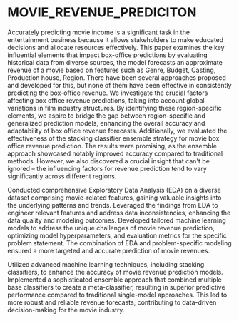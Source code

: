 # MOVIE_REVENUE_PREDICITON

Accurately predicting movie income is a significant task in the entertainment business because it allows stakeholders to make educated decisions and allocate resources effectively. This paper examines the key influential elements that impact box-office predictions by evaluating historical data from diverse sources, the model forecasts an approximate revenue of a movie based on features such as Genre, Budget, Casting, Production house, Region. There have been several approaches proposed and developed for this, but none of them have been effective in consistently predicting the box-office revenue. We investigate the crucial factors affecting box office revenue predictions, taking into account global variations in film industry structures. By identifying these region-specific elements, we aspire to bridge the gap between region-specific and generalized prediction models, enhancing the overall accuracy and adaptability of box office revenue forecasts. Additionally, we evaluated the effectiveness of the stacking classifier ensemble strategy for movie box office revenue prediction. The results were promising, as the ensemble approach showcased notably improved accuracy compared to traditional methods. However, we also discovered a crucial insight that can't be ignored – the influencing factors for revenue prediction tend to vary significantly across different regions.

Conducted comprehensive Exploratory Data Analysis (EDA) on a diverse dataset comprising movie-related features, gaining valuable insights into the underlying patterns and trends. Leveraged the findings from EDA to engineer relevant features and address data inconsistencies, enhancing the data quality and modeling outcomes. Developed tailored machine learning models to address the unique challenges of movie revenue prediction, optimizing model hyperparameters, and evaluation metrics for the specific problem statement. The combination of EDA and problem-specific modeling ensured a more targeted and accurate prediction of movie revenues.


Utilized advanced machine learning techniques, including stacking classifiers, to enhance the accuracy of movie revenue prediction models. Implemented a sophisticated ensemble approach that combined multiple base classifiers to create a meta-classifier, resulting in superior predictive performance compared to traditional single-model approaches. This led to more robust and reliable revenue forecasts, contributing to data-driven decision-making for the movie industry.

